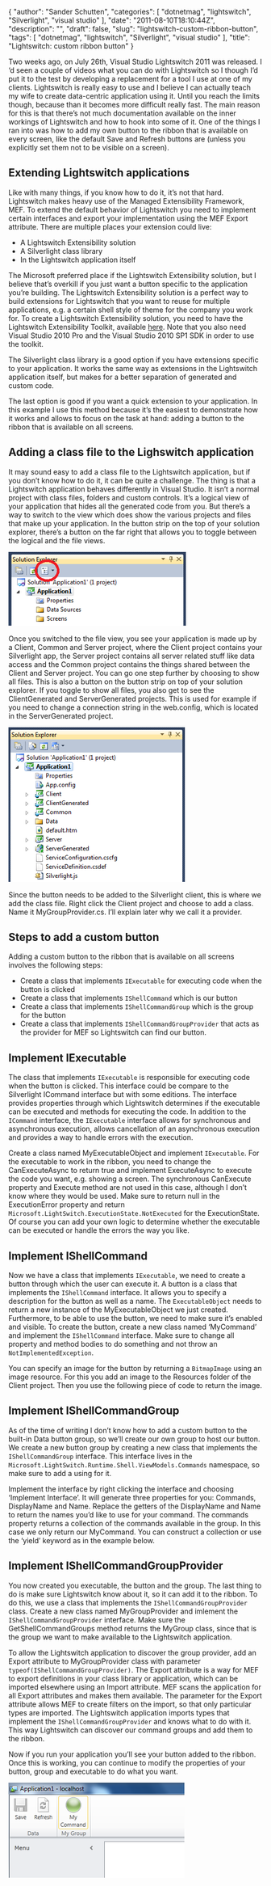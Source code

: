 {
  "author": "Sander Schutten",
  "categories": [
    "dotnetmag",
    "lightswitch",
    "Silverlight",
    "visual studio"
  ],
  "date": "2011-08-10T18:10:44Z",
  "description": "",
  "draft": false,
  "slug": "lightswitch-custom-ribbon-button",
  "tags": [
    "dotnetmag",
    "lightswitch",
    "Silverlight",
    "visual studio"
  ],
  "title": "Lightswitch: custom ribbon button"
}


Two weeks ago, on July 26th, Visual Studio Lightswitch 2011 was released. I ‘d seen a couple of videos what you can do with Lightswitch so I though I’d put it to the test by developing a replacement for a tool I use at one of my clients. Lightswitch is really easy to use and I believe I can actually teach my wife to create data-centric application using it. Until you reach the limits though, because than it becomes more difficult really fast. The main reason for this is that there’s not much documentation available on the inner workings of Lightswitch and how to hook into some of it. One of the things I ran into was how to add my own button to the ribbon that is available on every screen, like the default Save and Refresh buttons are (unless you explicitly set them not to be visible on a screen).


## Extending Lightswitch applications

Like with many things, if you know how to do it, it’s not that hard. Lightswitch makes heavy use of the Managed Extensibility Framework, MEF. To extend the default behavior of Lightswitch you need to implement certain interfaces and export your implementation using the MEF Export attribute. There are multiple places your extension could live:

- A Lightswitch Extensibility solution
- A Silverlight class library
- In the Lightswitch application itself

The Microsoft preferred place if the Lightswitch Extensibility solution, but I believe that’s overkill if you just want a button specific to the application you’re building. The Lightswitch Extensibility solution is a perfect way to build extensions for Lightswitch that you want to reuse for multiple applications, e.g. a certain shell style of theme for the company you work for. To create a Lightswitch Extensibility solution, you need to have the Lightswitch Extensibility Toolkit, available [here](http://msdn.microsoft.com/en-us/lightswitch/hh304488). Note that you also need Visual Studio 2010 Pro and the Visual Studio 2010 SP1 SDK in order to use the toolkit.

The Silverlight class library is a good option if you have extensions specific to your application. It works the same way as extensions in the Lightswitch application itself, but makes for a better separation of generated and custom code.

The last option is good if you want a quick extension to your application. In this example I use this method because it’s the easiest to demonstrate how it works and allows to focus on the task at hand: adding a button to the ribbon that is available on all screens.

### 


## Adding a class file to the Lighswitch application

It may sound easy to add a class file to the Lightswitch application, but if you don’t know how to do it, it can be quite a challenge. The thing is that a Lightswitch application behaves differently in Visual Studio. It isn’t a normal project with class files, folders and custom controls. It’s a logical view of your application that hides all the generated code from you. But there’s a way to switch to the view which does show the various projects and files that make up your application. In the button strip on the top of your solution explorer, there’s a button on the far right that allows you to toggle between the logical and the file views.

[![image](images/image3.png "image")](images/image3.png)

Once you switched to the file view, you see your application is made up by a Client, Common and Server project, where the Client project contains your Silverlight app, the Server project contains all server related stuff like data access and the Common project contains the things shared between the Client and Server project. You can go one step further by choosing to show all files. This is also a button on the button strip on top of your solution explorer. If you toggle to show all files, you also get to see the ClientGenerated and ServerGenerated projects. This is used for example if you need to change a connection string in the web.config, which is located in the ServerGenerated project.

[![image](images/image4.png "image")](images/image4.png)

Since the button needs to be added to the Silverlight client, this is where we add the class file. Right click the Client project and choose to add a class. Name it MyGroupProvider.cs. I’ll explain later why we call it a provider.


## Steps to add a custom button

Adding a custom button to the ribbon that is available on all screens involves the following steps:

- Create a class that implements `IExecutable` for executing code when the button is clicked
- Create a class that implements `IShellCommand` which is our button
- Create a class that implements `IShellCommandGroup` which is the group for the button
- Create a class that implements `IShellCommandGroupProvider` that acts as the provider for MEF so Lightswitch can find our button.


## Implement IExecutable

The class that implements `IExecutable` is responsible for executing code when the button is clicked. This interface could be compare to the Silverlight ICommand interface but with some editions. The interface provides properties through which Lightswitch determines if the executable can be executed and methods for executing the code. In addition to the `ICommand` interface, the `IExecutable` interface allows for synchronous and asynchronous execution, allows cancellation of an asynchronous execution and provides a way to handle errors with the execution.

Create a class named MyExecutableObject and implement `IExecutable`. For the executable to work in the ribbon, you need to change the CanExecuteAsync to return true and implement ExecuteAsync to execute the code you want, e.g. showing a screen. The synchronous CanExecute property and Execute method are not used in this case, although I don’t know where they would be used. Make sure to return null in the ExecutionError property and return `Microsoft.LightSwitch.ExecutionState.NotExecuted` for the ExecutionState. Of course you can add your own logic to determine whether the executable can be executed or handle the errors the way you like.

<script src="https://gist.github.com/sschutten/faf8a8585079d2a425c35fabca3c4dd1.js"></script>


## Implement IShellCommand

Now we have a class that implements `IExecutable`, we need to create a button through which the user can execute it. A button is a class that implements the `IShellCommand` interface. It allows you to specify a description for the button as well as a name. The `ExecutableObject` needs to return a new instance of the MyExecutableObject we just created. Furthermore, to be able to use the button, we need to make sure it’s enabled and visible. To create the button, create a new class named ‘MyCommand’ and implement the `IShellCommand` interface. Make sure to change all property and method bodies to do something and not throw an `NotImplementedException`.

<script src="https://gist.github.com/sschutten/9ff968e413847bf1a0c9e7dd02c41b06.js"></script>

You can specify an image for the button by returning a `BitmapImage` using an image resource. For this you add an image to the Resources folder of the Client project. Then you use the following piece of code to return the image.

<script src="https://gist.github.com/sschutten/1f8b5fe29193eaeff174fcb4e06fd7ff.js"></script>

## Implement IShellCommandGroup

As of the time of writing I don’t know how to add a custom button to the built-in Data button group, so we’ll create our own group to host our button. We create a new button group by creating a new class that implements the `IShellCommandGroup` interface. This interface lives in the `Microsoft.LightSwitch.Runtime.Shell.ViewModels.Commands` namespace, so make sure to add a using for it.

Implement the interface by right clicking the interface and choosing ‘Implement Interface’. It will generate three properties for you: Commands, DisplayName and Name. Replace the getters of the DisplayName and Name to return the names you’d like to use for your command. The commands property returns a collection of the commands available in the group. In this case we only return our MyCommand. You can construct a collection or use the ‘yield’ keyword as in the example below.

<script src="https://gist.github.com/sschutten/44715d8972047bf2dc6af0cf473cb99a.js"></script>

## Implement IShellCommandGroupProvider

You now created you executable, the button and the group. The last thing to do is make sure Lightswitch know about it, so it can add it to the ribbon. To do this, we use a class that implements the `IShellCommandGroupProvider` class. Create a new class named MyGroupProvider and imlement the `IShellCommandGroupProvider` interface. Make sure the GetShellCommandGroups method returns the MyGroup class, since that is the group we want to make available to the Lightswitch application.

To allow the Lightswitch application to discover the group provider, add an Export attribute to MyGroupProvider class with parameter `typeof(IShellCommandGroupProvider)`. The Export attribute is a way for MEF to export definitions in your class library or application, which can be imported elsewhere using an Import attribute. MEF scans the application for all Export attributes and makes them available. The parameter for the Export attribute allows MEF to create filters on the import, so that only particular types are imported. The Lightswitch application imports types that implement the `IShellCommandGroupProvider` and knows what to do with it. This way Lightswitch can discover our command groups and add them to the ribbon.

<script src="https://gist.github.com/sschutten/880632cb54042ee9b5b93823e1b6f718.js"></script>

Now if you run your application you’ll see your button added to the ribbon. Once this is working, you can continue to modify the properties of your button, group and executable to do what you want.

[![image](images/image5.png "image")](images/image5.png)

